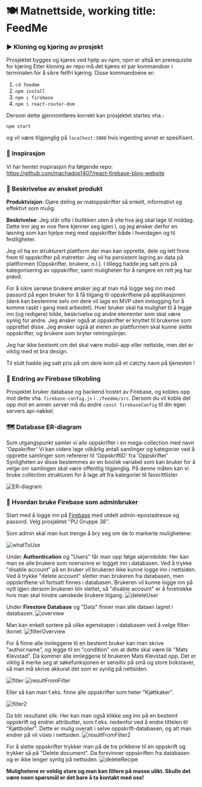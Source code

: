 # 🍽️ Matnettside, working title: FeedMe

### ▶️ Kloning og kjøring av prosjekt

Prosjektet bygges og kjøres ved hjelp av npm, npm er altså en prerequisite for kjøring
Etter kloning av repo må det kjøres et par kommandoer i terminalen for å sikre feilfri kjøring.
Disse kommandoene er:

1. `cd feedme`
2. `npm install`
3. `npm i firebase`
4. `npm i react-router-dom`


Dersom dette gjennomføres korrekt kan prosjektet startes vha.:

`npm start`

og vil være tilgjenglig på `localhost:3000` hvis ingenting annet er spesifisert.


### 💾 Inspirasjon
Vi har hentet inspirasjon fra følgende repo: https://github.com/machadop1407/react-firebase-blog-website 


### 📖 Beskrivelse av ønsket produkt 
**Produktvisjon**: Gjøre deling av matoppskrifter så enkelt, informativt og effektivt som mulig.

**Beskrivelse**: Jeg står ofte i butikken uten å vite hva jeg skal lage til middag. Dette tror jeg er noe flere kjenner seg igjen i, og jeg ønsker derfor en løsning som kan hjelpe meg med oppskrifter både i hverdagen og til festligheter.

Jeg vil ha en strukturert plattform der man kan opprette, dele og lett finne frem til oppskrifter på matretter. Jeg vil ha persistent lagring av data på plattformen (Oppskrifter, brukere, o.l.). I tillegg hadde jeg satt pris på kategorisering av oppskrifter, samt muligheten for å rangere en rett jeg har prøvd.

For å sikre seriøse brukere ønsker jeg at man må logge seg inn med passord på egen bruker for å få tilgang til oppskriftene på applikasjonen (dere kan bestemme selv om dere vil lage en MVP uten innlogging for å komme raskt i gang med arbeidet). Hver bruker skal ha mulighet til å legge inn (og redigere) bilde, beskrivelse og andre elementer som skal være synlig for andre. Jeg ønsker også at oppskrifter er knyttet til brukerne som opprettet disse. Jeg ønsker også at eieren av plattformen skal kunne slette oppskrifter, og brukere som bryter retningslinjer.

Jeg har ikke bestemt om det skal være mobil-app eller nettside, men det er viktig med et bra design.

Til slutt hadde jeg satt pris på om dere kom på et catchy navn på tjenesten !


### 🔑 Endring av Firebase tilkobling

Prosjektet bruker database og backend hostet av Firebase, og kobles opp mot dette vha. `firebase-config.js` i `./feedme/src`.
Dersom du vil koble det opp mot en annen server må du endre `const firebaseConfig` til din egen servers api-nøkkel.

### 🗺️ Database ER-diagram

Som utgangspunkt samler vi alle oppskrifter i en mega-collection med navn 'Oppskrifter'
Vi kan videre lage vilkårlig antall samlinger og kategorier ved å opprette samlinger som refererer til 'OppskriftID' fra 'Oppskrifter'
Synligheten av disse bestemmes av en boolsk variabel som kan bruker for å velge om samlingen skal være offentlig tilgjenglig.
På denne måten kan vi bruke collection strukturen for å lage alt fra kategorier til favorittlister

![ER-diagram](img/PU_DB.png)


### 👑 Hvordan bruke Firebase som adminbruker 

Start med å logge inn på [Firebase](https://console.firebase.google.com/u/0/) med utdelt admin-epostadresse og passord. Velg  prosjektet "PU Gruppe 38". 

Som admin skal man kun trenge å bry seg om de to markerte mulighetene: 

![whatToUse](img/whatToUse.png)

Under **Authentication** og "Users" får man opp følge skjermbilde: 
Her kan man se alle brukere som noensinne er logget inn i databasen.
Ved å trykke "disable account" på en bruker vil brukeren ikke kunne logge inn i nettsiden.
Ved å trykke "delete account" sletter man brukeren fra databasen, men oppskriftene vil fortsatt finnes i databasen. Brukeren vil kunne logge inn på nytt igjen dersom brukeren blir slettet, så "disable account" er å foretrekke hvis man skal hindre uønskede brukere tilgang. 
![deleteUser](img/deleteUsers.png)

Under **Firestore Database** og "Data" finner man alle dataen lagret i databasen. 
![overview](img/overview.png)

Man kan enkelt sortere på ulike egenskaper i databasen ved å velge filter-ikonet. 
![filterOverview](img/filterOverview.png)

For å finne alle innleggene til en bestemt bruker kan man skrive "author.name", og legge til en "condition" om at dette skal være lik "Mats Klevstad". Da kommer alle innleggene til brukeren Mats Klevstad opp. Det er viktig å merke seg at søkefunksjonen er sensitiv på små og store bokstaver, så man må skrive akkurat det som er synlig på nettsiden. 

![fitler](img/filter.png)
![resultFromFilter](img/resultFromFilter.png)


Eller så kan man f.eks. finne alle oppskrifter som heter "Kjøttkaker". 

![filter2](img/filter2.png)

Da blir resultatet slik:
Her kan man også klikke seg inn på en bestemt oppskrift og endrer attributter, som f.eks. nedenfor ved å endre tittelen til "Kjøttboller". Dette er mulig overalt i selve oppskrift-databasen, og alt man endrer på vil vises i nettsiden. 
![resultFromFilter2](img/resultFromFilter2.png)


For å slette oppskrifter trykker man på de tre prikkene til en oppskrift og trykker så på "Delete document". Da forsvinner oppskriften fra databasen og er ikke lenger synlig på nettsiden. 
![deleteRecipe](img/deleteRecipe.png)


**Mulighetene er veldig store og man kan filtere på masse ulikt. Skulle det være noen spørsmål er det bare å ta kontakt med oss!**



